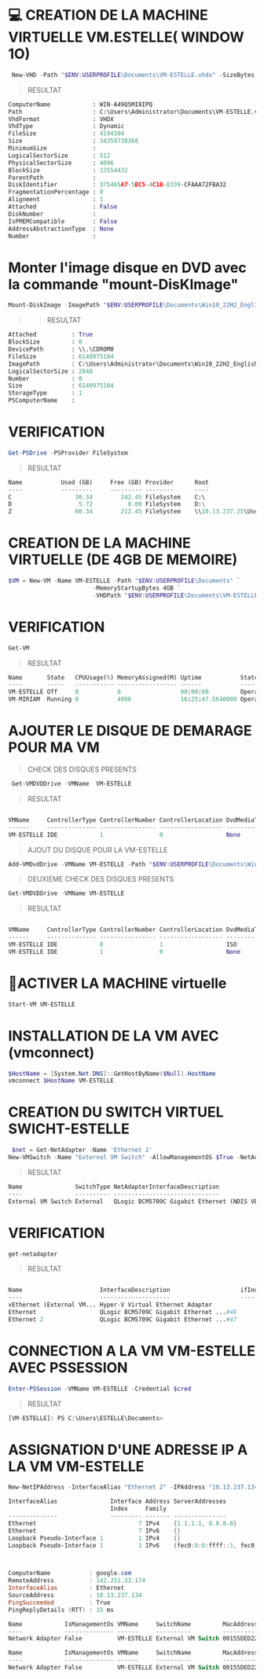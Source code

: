 # 💻  CREATION DE LA MACHINE VIRTUELLE VM.ESTELLE( WINDOW 1O)
```POWERSHELL
 New-VHD -Path "$ENV:USERPROFILE\Documents\VM-ESTELLE.vhdx" -SizeBytes 32GB -Dynamic
```
> RESULTAT
```PYTHON
ComputerName            : WIN-A49Q5MI8IPQ
Path                    : C:\Users\Administrator\Documents\VM-ESTELLE.vhdx
VhdFormat               : VHDX
VhdType                 : Dynamic
FileSize                : 4194304
Size                    : 34359738368
MinimumSize             :
LogicalSectorSize       : 512
PhysicalSectorSize      : 4096
BlockSize               : 33554432
ParentPath              :
DiskIdentifier          : 375465A7-5BC5-4C1B-8339-CFAAA72FBA32
FragmentationPercentage : 0
Alignment               : 1
Attached                : False
DiskNumber              :
IsPMEMCompatible        : False
AddressAbstractionType  : None
Number                  :
```
#  Monter l'image disque en DVD avec la commande "mount-DisKImage"
```POWERSHELL
Mount-DiskImage -ImagePath "$ENV:USERPROFILE\Documents\Win10_22H2_English_x64v1.iso"
```

>> RESULTAT
```PYTHON
Attached          : True
BlockSize         : 0
DevicePath        : \\.\CDROM0
FileSize          : 6140975104
ImagePath         : C:\Users\Administrator\Documents\Win10_22H2_English_x64v1.iso
LogicalSectorSize : 2048
Number            : 0
Size              : 6140975104
StorageType       : 1
PSComputerName    :
```
# VERIFICATION
```POWERSHELL
Get-PSDrive -PSProvider FileSystem
```

>RESULTAT
```PYTHON
Name           Used (GB)     Free (GB) Provider      Root                                               CurrentLocation
----           ---------     --------- --------      ----                                               ---------------
C                  30.34        242.45 FileSystem    C:\                                            Users\Administrator
D                   5.72          0.00 FileSystem    D:\
Z                  60.34        212.45 FileSystem    \\10.13.237.25\Users
```
# CREATION DE LA MACHINE VIRTUELLE (DE 4GB DE MEMOIRE)
```POWERSHELL
$VM = New-VM -Name VM-ESTELLE -Path "$ENV:USERPROFILE\Documents" `
                        -MemoryStartupBytes 4GB `
                        -VHDPath "$ENV:USERPROFILE\Documents\VM-ESTELLE.vhdx"
```
# VERIFICATION 
```POWERSHELL
Get-VM
```
>RESULTAT
```PYTHON
Name       State   CPUUsage(%) MemoryAssigned(M) Uptime           Status             Version
----       -----   ----------- ----------------- ------           ------             -------
VM-ESTELLE Off     0           0                 00:00:00         Operating normally 10.0
VM-MIRIAM  Running 0           4096              16:25:47.5640000 Operating normally 10.0
```
# AJOUTER LE DISQUE DE DEMARAGE POUR MA VM
>CHECK DES DISQUES PRESENTS
```POWERSHELL
 Get-VMDVDDrive -VMName  VM-ESTELLE
```
>RESULTAT
```PYTHON

VMName     ControllerType ControllerNumber ControllerLocation DvdMediaType Path
------     -------------- ---------------- ------------------ ------------ ----
VM-ESTELLE IDE            1                0                  None
```
> AJOUT DU DISQUE POUR LA VM-ESTELLE
```POWERSHELL
Add-VMDvdDrive -VMName VM-ESTELLE -Path "$ENV:USERPROFILE\Documents\Win10_22H2_English_x64v1.iso"
```
>DEUXIEME CHECK DES DISQUES PRESENTS
```POWERSHELL
Get-VMDVDDrive -VMName VM-ESTELLE
```
>RESULTAT
```PYTHON

VMName     ControllerType ControllerNumber ControllerLocation DvdMediaType Path
------     -------------- ---------------- ------------------ ------------ ----
VM-ESTELLE IDE            0                1                  ISO          C:\Users\Administrator\Documents\Win10_22...
VM-ESTELLE IDE            1                0                  None
```
# 🔦ACTIVER LA MACHINE virtuelle
```powershell
Start-VM VM-ESTELLE
```
# INSTALLATION DE LA VM AVEC (vmconnect)
```powershell
$HostName = [System.Net.DNS]::GetHostByName($Null).HostName
vmconnect $HostName VM-ESTELLE
```
# CREATION DU SWITCH VIRTUEL SWICHT-ESTELLE
```powershell
 $net = Get-NetAdapter -Name 'Ethernet 2'
New-VMSwitch -Name "External VM Switch" -AllowManagementOS $True -NetAdapterName "Ethernet 2"
```
>RESULTAT
```PYTHON
Name               SwitchType NetAdapterInterfaceDescription
----               ---------- ------------------------------
External VM Switch External   QLogic BCM5709C Gigabit Ethernet (NDIS VBD Client) #2
```
# VERIFICATION 
```powershell
get-netadapter
```
>RESULTAT
```python

Name                      InterfaceDescription                    ifIndex Status       MacAddress             LinkSpeed
----                      --------------------                    ------- ------       ----------             ---------
vEthernet (External VM... Hyper-V Virtual Ethernet Adapter              9 Up           3C-4A-92-E4-57-F8         1 Gbps
Ethernet                  QLogic BCM5709C Gigabit Ethernet ...#48       6 Disconnected 3C-4A-92-E4-57-FA          0 bps
Ethernet 2                QLogic BCM5709C Gigabit Ethernet ...#47       4 Up           3C-4A-92-E4-57-F8         1 Gbps
```
# CONNECTION A LA VM VM-ESTELLE AVEC PSSESSION
```powershell
Enter-PSSession -VMName VM-ESTELLE -Credential $cred
```
>RESULTAT
```python
[VM-ESTELLE]: PS C:\Users\ESTELLE\Documents>
```
# ASSIGNATION D'UNE ADRESSE IP A LA VM VM-ESTELLE
```powershell
New-NetIPAddress -InterfaceAlias "Ethernet 2" -IPAddress "10.13.237.134" -PrefixLength 24 -DefaultGateway "10.13.237.1"

InterfaceAlias               Interface Address ServerAddresses
                             Index     Family
--------------               --------- ------- ---------------
Ethernet                             7 IPv4    {1.1.1.1, 8.8.8.8}
Ethernet                             7 IPv6    {}
Loopback Pseudo-Interface 1          1 IPv4    {}
Loopback Pseudo-Interface 1          1 IPv6    {fec0:0:0:ffff::1, fec0:0:0:ffff::2, fec0:0:0:ffff::3}



ComputerName           : google.com
RemoteAddress          : 142.251.33.174
InterfaceAlias         : Ethernet
SourceAddress          : 10.13.237.134
PingSucceeded          : True
PingReplyDetails (RTT) : 15 ms

Name            IsManagementOs VMName     SwitchName         MacAddress   Status IPAddresses
----            -------------- ------     ----------         ----------   ------ -----------
Network Adapter False          VM-ESTELLE External VM Switch 00155DED2201        {}

Name            IsManagementOs VMName     SwitchName         MacAddress   Status IPAddresses
----            -------------- ------     ----------         ----------   ------ -----------
Network Adapter False          VM-ESTELLE External VM Switch 00155DED2201 {Ok}   {10.13.237.134, fe80::1924:e294:bd8...





